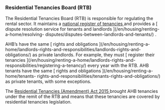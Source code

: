 ###  Residential Tenancies Board (RTB)

The Residential Tenancies Board (RTB) is responsible for regulating the rental
sector. It maintains a [ national register of tenancies
](https://www.rtb.ie/check/index.html) and provides a [ dispute resolution
service for tenants and landlords ](/en/housing/renting-a-home/resolving-
disputes/disputes-between-landlords-and-tenants/) .

AHB’s have the same [ rights and obligations ](/en/housing/renting-a-
home/landlords-rights-and-responsibilities/landlords-rights-and-obligations/)
as private landlords. For example, they must [ register their tenancies
](/en/housing/renting-a-home/landlords-rights-and-
responsibilities/registering-a-tenancy/) every year with the RTB. AHB tenants
have the same [ rights and obligations ](/en/housing/renting-a-home/tenants-
rights-and-responsibilities/tenants-rights-and-obligations/) as private
tenants, with some exceptions.

The [ Residential Tenancies (Amendment) Act 2015
](http://www.irishstatutebook.ie/eli/2015/act/42/enacted/en/html) brought AHB
tenancies under the remit of the RTB and means that these tenancies are
covered by residential tenancies legislation.

